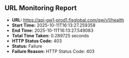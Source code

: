 ## URL Monitoring Report

- **URL:** https://api-gw1-prod1.fisglobal.com/gw/v1/health
- **Start Time:** 2025-10-11T16:13:27.259358
- **End Time:** 2025-10-11T16:13:27.549083
- **Total Time Taken:** 0.289725 seconds
- **HTTP Status Code:** 403
- **Status:** Failure
- **Failure Reason:** HTTP Status Code: 403
